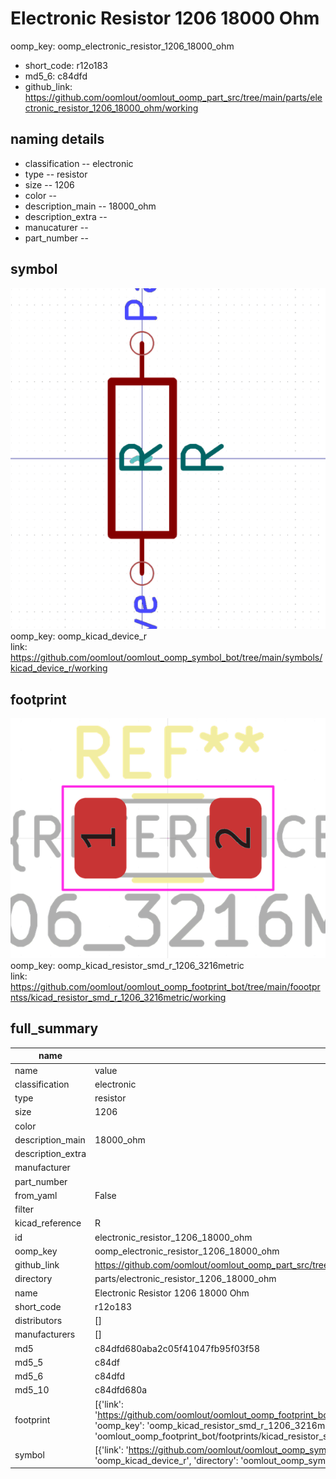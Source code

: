 # Electronic Resistor 1206 18000 Ohm
oomp_key: oomp_electronic_resistor_1206_18000_ohm 

  
* short_code: r12o183
* md5_6: c84dfd  
* github_link: https://github.com/oomlout/oomlout_oomp_part_src/tree/main/parts/electronic_resistor_1206_18000_ohm/working  
## naming details
* classification -- electronic
* type -- resistor
* size -- 1206
* color -- 
* description_main -- 18000_ohm
* description_extra -- 
* manucaturer -- 
* part_number -- 



## symbol

![](symbol/0/working/working_600.png)  
oomp_key: oomp_kicad_device_r  
link: https://github.com/oomlout/oomlout_oomp_symbol_bot/tree/main/symbols/kicad_device_r/working  

## footprint

![](footprint/0/working/working_600.png)  
oomp_key: oomp_kicad_resistor_smd_r_1206_3216metric  
link: https://github.com/oomlout/oomlout_oomp_footprint_bot/tree/main/foootprntss/kicad_resistor_smd_r_1206_3216metric/working  

## full_summary
| name | value | 
| --- | --- | 
| name | value | 
| classification | electronic | 
| type | resistor | 
| size | 1206 | 
| color |  | 
| description_main | 18000_ohm | 
| description_extra |  | 
| manufacturer |  | 
| part_number |  | 
| from_yaml | False | 
| filter |  | 
| kicad_reference | R | 
| id | electronic_resistor_1206_18000_ohm | 
| oomp_key | oomp_electronic_resistor_1206_18000_ohm | 
| github_link | https://github.com/oomlout/oomlout_oomp_part_src/tree/main/parts/electronic_resistor_1206_18000_ohm/working | 
| directory | parts/electronic_resistor_1206_18000_ohm | 
| name | Electronic Resistor 1206 18000 Ohm | 
| short_code | r12o183 | 
| distributors | [] | 
| manufacturers | [] | 
| md5 | c84dfd680aba2c05f41047fb95f03f58 | 
| md5_5 | c84df | 
| md5_6 | c84dfd | 
| md5_10 | c84dfd680a | 
| footprint | [{'link': 'https://github.com/oomlout/oomlout_oomp_footprint_bot/tree/main/foootprntss/kicad_resistor_smd_r_1206_3216metric', 'oomp_key': 'oomp_kicad_resistor_smd_r_1206_3216metric', 'directory': 'oomlout_oomp_footprint_bot/footprints/kicad_resistor_smd_r_1206_3216metric//working/working.kicad_mod'}] | 
| symbol | [{'link': 'https://github.com/oomlout/oomlout_oomp_symbol_bot/tree/main/symbols/kicad_device_r', 'oomp_key': 'oomp_kicad_device_r', 'directory': 'oomlout_oomp_symbol_bot/symbols/kicad_device_r//working/working.kicad_sym'}] | 
